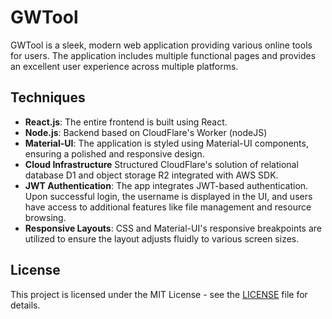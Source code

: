 # GWTool

GWTool is a sleek, modern web application providing various online tools for users. The application includes multiple functional pages and provides an excellent user experience across multiple platforms.

## Techniques

- **React.js**: The entire frontend is built using React.
- **Node.js**: Backend based on CloudFlare's Worker (nodeJS)
- **Material-UI**: The application is styled using Material-UI components, ensuring a polished and responsive design.
- **Cloud Infrastructure** Structured CloudFlare's solution of relational database D1 and object storage R2 integrated with AWS SDK.
- **JWT Authentication**: The app integrates JWT-based authentication. Upon successful login, the username is displayed in the UI, and users have access to additional features like file management and resource browsing.
- **Responsive Layouts**: CSS and Material-UI's responsive breakpoints are utilized to ensure the layout adjusts fluidly to various screen sizes.

## License

This project is licensed under the MIT License - see the [LICENSE](LICENSE) file for details.